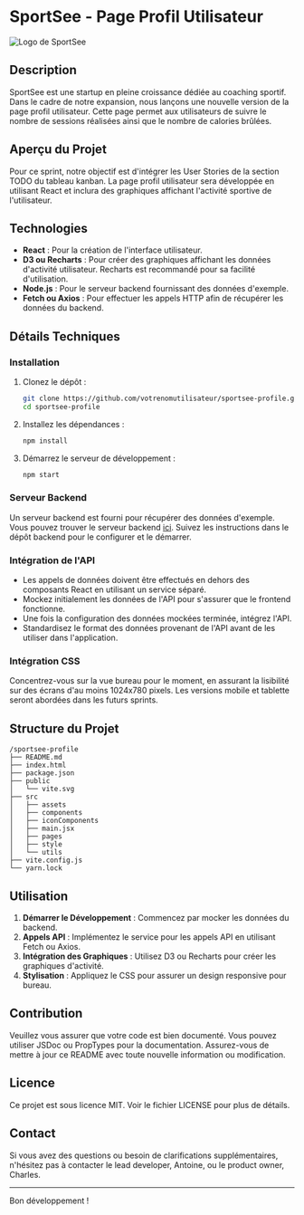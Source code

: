 # SportSee - Page Profil Utilisateur

![Logo de SportSee](lien-vers-logo-sportsee.png)

## Description

SportSee est une startup en pleine croissance dédiée au coaching sportif. Dans le cadre de notre expansion, nous lançons une nouvelle version de la page profil utilisateur. Cette page permet aux utilisateurs de suivre le nombre de sessions réalisées ainsi que le nombre de calories brûlées.

## Aperçu du Projet

Pour ce sprint, notre objectif est d'intégrer les User Stories de la section TODO du tableau kanban. La page profil utilisateur sera développée en utilisant React et inclura des graphiques affichant l'activité sportive de l'utilisateur.

## Technologies

- **React** : Pour la création de l'interface utilisateur.
- **D3 ou Recharts** : Pour créer des graphiques affichant les données d'activité utilisateur. Recharts est recommandé pour sa facilité d'utilisation.
- **Node.js** : Pour le serveur backend fournissant des données d'exemple.
- **Fetch ou Axios** : Pour effectuer les appels HTTP afin de récupérer les données du backend.

## Détails Techniques

### Installation

1. Clonez le dépôt :
   ```bash
   git clone https://github.com/votrenomutilisateur/sportsee-profile.git
   cd sportsee-profile
   ```

2. Installez les dépendances :
   ```bash
   npm install
   ```

3. Démarrez le serveur de développement :
   ```bash
   npm start
   ```

### Serveur Backend

Un serveur backend est fourni pour récupérer des données d'exemple. Vous pouvez trouver le serveur backend [ici](lien-vers-le-depot-backend). Suivez les instructions dans le dépôt backend pour le configurer et le démarrer.

### Intégration de l'API

- Les appels de données doivent être effectués en dehors des composants React en utilisant un service séparé.
- Mockez initialement les données de l'API pour s'assurer que le frontend fonctionne.
- Une fois la configuration des données mockées terminée, intégrez l'API.
- Standardisez le format des données provenant de l'API avant de les utiliser dans l'application.

### Intégration CSS

Concentrez-vous sur la vue bureau pour le moment, en assurant la lisibilité sur des écrans d'au moins 1024x780 pixels. Les versions mobile et tablette seront abordées dans les futurs sprints.

## Structure du Projet

```
/sportsee-profile
├── README.md
├── index.html
├── package.json
├── public
│   └── vite.svg
├── src
│   ├── assets
│   ├── components
│   ├── iconComponents
│   ├── main.jsx
│   ├── pages
│   ├── style
│   └── utils
├── vite.config.js
└── yarn.lock
```

## Utilisation

1. **Démarrer le Développement** : Commencez par mocker les données du backend.
2. **Appels API** : Implémentez le service pour les appels API en utilisant Fetch ou Axios.
3. **Intégration des Graphiques** : Utilisez D3 ou Recharts pour créer les graphiques d'activité.
4. **Stylisation** : Appliquez le CSS pour assurer un design responsive pour bureau.

## Contribution

Veuillez vous assurer que votre code est bien documenté. Vous pouvez utiliser JSDoc ou PropTypes pour la documentation. Assurez-vous de mettre à jour ce README avec toute nouvelle information ou modification.

## Licence

Ce projet est sous licence MIT. Voir le fichier LICENSE pour plus de détails.

## Contact

Si vous avez des questions ou besoin de clarifications supplémentaires, n'hésitez pas à contacter le lead developer, Antoine, ou le product owner, Charles.

---

Bon développement !
